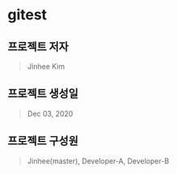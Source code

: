 # gitest
## 프로젝트 저자
> Jinhee Kim
## 프로젝트 생성일
> Dec 03, 2020
## 프로젝트 구성원
> Jinhee(master), Developer-A, Developer-B
